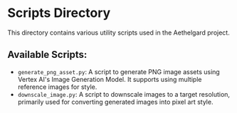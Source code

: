 # Scripts Directory

This directory contains various utility scripts used in the Aethelgard project.

## Available Scripts:

- `generate_png_asset.py`: A script to generate PNG image assets using Vertex AI's Image Generation Model. It supports using multiple reference images for style.
- `downscale_image.py`: A script to downscale images to a target resolution, primarily used for converting generated images into pixel art style.
